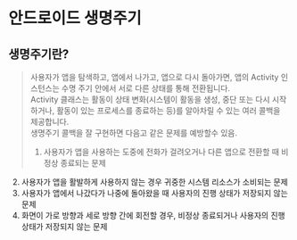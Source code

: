 # 안드로이드 생명주기

## 생명주기란?
> 사용자가 앱을 탐색하고, 앱에서 나가고, 앱으로 다시 돌아가면, 앱의 Activity 인스턴스는 수명 주기 안에서 서로 다른 상태를 통해 전환됩니다.  
  Activity 클래스는 활동이 상태 변화(시스템이 활동을 생성, 중단 또는 다시 시작하거나, 활동이 있는 프로세스를 종료하는 등)를 알아차릴 수 있는 여러 콜백을 제공합니다.   
  생명주기 콜백을 잘 구현하면 다음고 같은 문제를 예방할수 있음. 
>  1. 사용자가 앱을 사용하는 도중에 전화가 걸려오거나 다른 앱으로 전환할 때 비정상 종료되는 문제  
  2. 사용자가 앱을 활발하게 사용하지 않는 경우 귀중한 시스템 리소스가 소비되는 문제  
  3. 사용자가 앱에서 나갔다가 나중에 돌아왔을 때 사용자의 진행 상태가 저장되지 않는 문제  
  4. 화면이 가로 방향과 세로 방향 간에 회전할 경우, 비정상 종료되거나 사용자의 진행 상태가 저장되지 않는 문제
